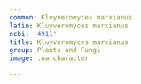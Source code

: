 ```yaml
---
common: Kluyveromyces marxianus
latin: Kluyveromyces marxianus
ncbi: '4911'
title: Kluyveromyces marxianus
group: Plants and Fungi
image: .na.character

---
```

